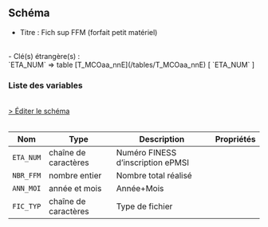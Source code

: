 ## Schéma

- Titre : Fich sup FFM (forfait petit matériel)
<br />
- Clé(s) étrangère(s) : <br />
`ETA_NUM` => table [T_MCOaa_nnE](/tables/T_MCOaa_nnE) [ `ETA_NUM` ]<br />

### Liste des variables
<br />
<div>
    <a href="https://gitlab.com/healthdatahub/schema-snds/edit/master/schemas/PMSI/PMSI%20MCO/T_MCOaa_nnSUP_FFM.json"  
    arget="_blank" rel="noopener noreferrer">> Éditer le schéma</a>
    <OutboundLink />
</div>
<br />

Nom|Type|Description|Propriétés
-|-|-|-
`ETA_NUM`|chaîne de caractères|Numéro FINESS d’inscription ePMSI||
`NBR_FFM`|nombre entier|Nombre total réalisé||
`ANN_MOI`|année et mois|Année+Mois||
`FIC_TYP`|chaîne de caractères|Type de fichier||

